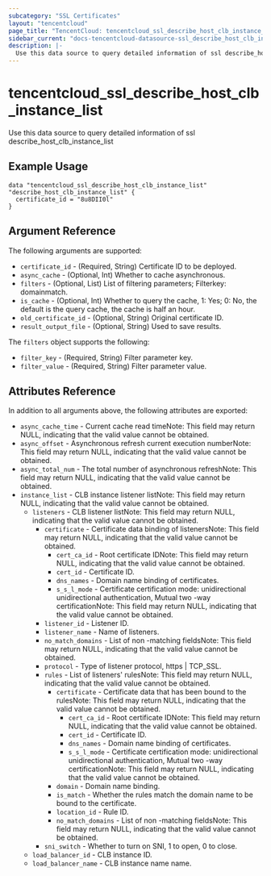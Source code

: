 ```yaml
---
subcategory: "SSL Certificates"
layout: "tencentcloud"
page_title: "TencentCloud: tencentcloud_ssl_describe_host_clb_instance_list"
sidebar_current: "docs-tencentcloud-datasource-ssl_describe_host_clb_instance_list"
description: |-
  Use this data source to query detailed information of ssl describe_host_clb_instance_list
---
```


# tencentcloud_ssl_describe_host_clb_instance_list

Use this data source to query detailed information of ssl describe_host_clb_instance_list

## Example Usage

```hcl
data "tencentcloud_ssl_describe_host_clb_instance_list" "describe_host_clb_instance_list" {
  certificate_id = "8u8DII0l"
}
```

## Argument Reference

The following arguments are supported:

* `certificate_id` - (Required, String) Certificate ID to be deployed.
* `async_cache` - (Optional, Int) Whether to cache asynchronous.
* `filters` - (Optional, List) List of filtering parameters; Filterkey: domainmatch.
* `is_cache` - (Optional, Int) Whether to query the cache, 1: Yes; 0: No, the default is the query cache, the cache is half an hour.
* `old_certificate_id` - (Optional, String) Original certificate ID.
* `result_output_file` - (Optional, String) Used to save results.

The `filters` object supports the following:

* `filter_key` - (Required, String) Filter parameter key.
* `filter_value` - (Required, String) Filter parameter value.

## Attributes Reference

In addition to all arguments above, the following attributes are exported:

* `async_cache_time` - Current cache read timeNote: This field may return NULL, indicating that the valid value cannot be obtained.
* `async_offset` - Asynchronous refresh current execution numberNote: This field may return NULL, indicating that the valid value cannot be obtained.
* `async_total_num` - The total number of asynchronous refreshNote: This field may return NULL, indicating that the valid value cannot be obtained.
* `instance_list` - CLB instance listener listNote: This field may return NULL, indicating that the valid value cannot be obtained.
  * `listeners` - CLB listener listNote: This field may return NULL, indicating that the valid value cannot be obtained.
    * `certificate` - Certificate data binding of listenersNote: This field may return NULL, indicating that the valid value cannot be obtained.
      * `cert_ca_id` - Root certificate IDNote: This field may return NULL, indicating that the valid value cannot be obtained.
      * `cert_id` - Certificate ID.
      * `dns_names` - Domain name binding of certificates.
      * `s_s_l_mode` - Certificate certification mode: unidirectional unidirectional authentication, Mutual two -way certificationNote: This field may return NULL, indicating that the valid value cannot be obtained.
    * `listener_id` - Listener ID.
    * `listener_name` - Name of listeners.
    * `no_match_domains` - List of non -matching fieldsNote: This field may return NULL, indicating that the valid value cannot be obtained.
    * `protocol` - Type of listener protocol, https | TCP_SSL.
    * `rules` - List of listeners&#39; rulesNote: This field may return NULL, indicating that the valid value cannot be obtained.
      * `certificate` - Certificate data that has been bound to the rulesNote: This field may return NULL, indicating that the valid value cannot be obtained.
        * `cert_ca_id` - Root certificate IDNote: This field may return NULL, indicating that the valid value cannot be obtained.
        * `cert_id` - Certificate ID.
        * `dns_names` - Domain name binding of certificates.
        * `s_s_l_mode` - Certificate certification mode: unidirectional unidirectional authentication, Mutual two -way certificationNote: This field may return NULL, indicating that the valid value cannot be obtained.
      * `domain` - Domain name binding.
      * `is_match` - Whether the rules match the domain name to be bound to the certificate.
      * `location_id` - Rule ID.
      * `no_match_domains` - List of non -matching fieldsNote: This field may return NULL, indicating that the valid value cannot be obtained.
    * `sni_switch` - Whether to turn on SNI, 1 to open, 0 to close.
  * `load_balancer_id` - CLB instance ID.
  * `load_balancer_name` - CLB instance name name.


